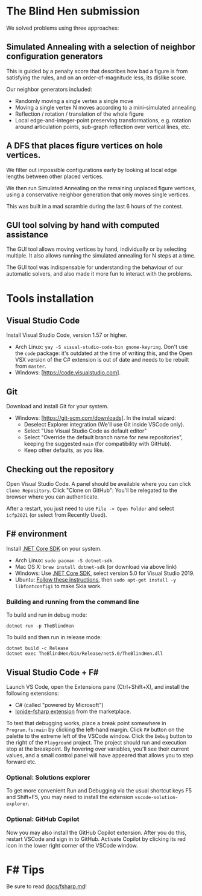 # The Blind Hen submission

We solved problems using three approaches:

## Simulated Annealing with a selection of neighbor configuration generators

This is guided by a penalty score that describes how bad a figure is from
satisfying the rules, and on an order-of-magnitude less, its dislike score.

Our neighbor generators included:
- Randomly moving a single vertex a single move
- Moving a single vertex N moves according to a mini-simulated annealing
- Reflection / rotation / translation of the whole figure
- Local edge-and-integer-point preserving transformations, e.g. rotation
  around articulation points, sub-graph reflection over vertical lines, etc.

## A DFS that places figure vertices on hole vertices.

We filter out impossible configurations early by looking at local edge lengths
between other placed vertices.

We then run Simulated Annealing on the remaining unplaced figure vertices,
using a conservative neighbor generation that only moves single vertices.

This was built in a mad scramble during the last 6 hours of the contest.
  
## GUI tool solving by hand with computed assistance

The GUI tool allows moving vertices by hand, individually or by selecting
multiple. It also allows running the simulated annealing for N steps at a time.

The GUI tool was indispensable for understanding the behaviour of our automatic solvers,
and also made it more fun to interact with the problems.

# Tools installation

## Visual Studio Code

Install Visual Studio Code, version 1.57 or higher.
- Arch Linux: `yay -S visual-studio-code-bin gnome-keyring`. Don't use the
  `code` package: it's outdated at the time of writing this, and the Open VSX
  version of the C# extension is out of date and needs to be rebuilt from
  `master`.
- Windows: [https://code.visualstudio.com].

## Git

Download and install Git for your system.
- Windows: [https://git-scm.com/downloads]. In the install wizard:
    * Deselect Explorer integration (We'll use Git inside VSCode only).
    * Select "Use Visual Studio Code as default editor"
    * Select "Override the default branch name for new repositories", keeping
      the suggested `main` (for compatibility with GitHub).
    * Keep other defaults, as you like.

## Checking out the repository

Open Visual Studio Code. A panel should be available where you can click `Clone
Repository`. Click "Clone on GitHub": You'll be relegated to the browser where
you can authenticate.

After a restart, you just need to use `File -> Open Folder` and select
`icfp2021` (or select from Recently Used).

## F# environment

Install [.NET Core SDK](https://dotnet.microsoft.com/download) on your system.
- Arch Linux: `sudo pacman -S dotnet-sdk`.
- Mac OS X: `brew install dotnet-sdk` (or download via above link)
- Windows: Use [.NET Core SDK](https://dotnet.microsoft.com/download), select
  version 5.0 for Visual Studio 2019. 
- Ubuntu: [Follow these instructions](https://docs.microsoft.com/en-us/dotnet/core/install/linux-ubuntu), then `sudo apt-get install -y libfontconfig1` to make Skia work.

### Building and running from the command line

To build and run in debug mode:
```
dotnet run -p TheBlindHen
```

To build and then run in release mode:
```
dotnet build -c Release
dotnet exec TheBlindHen/bin/Release/net5.0/TheBlindHen.dll
```

## Visual Studio Code + F\#

Launch VS Code, open the Extensions pane (Ctrl+Shift+X), and install the
following extensions:
- C# (called "powered by Microsoft")
- [Ionide-fsharp
extension](https://marketplace.visualstudio.com/items?itemName=Ionide.Ionide-fsharp)
from the marketplace.

To test that debugging works, place a break point somewhere in `Program.fs:main`
by clicking the left-hand margin. Click `F#` button on the palette to the
extreme left of the VSCode window. Click the `Debug` button to the right of the
`Playground` project. The project should run and execution stop at the
breakpoint. By hovering over variables, you'll see their current values, and a
small control panel will have appeared that allows you to step forward etc.

### Optional: Solutions explorer

To get more convenient Run and Debugging via the usual shortcut keys F5 and
Shift+F5, you may need to install the extension `vscode-solution-explorer`.

### Optional: GitHub Copilot

Now you may also install the GitHub Copilot extension. After you do this,
restart VSCode and sign in to GitHub. Activate Copilot by clicking its red icon
in the lower right corner of the VSCode window.

# F\# Tips

Be sure to read [docs/fsharp.md](docs/fsharp.md)!
